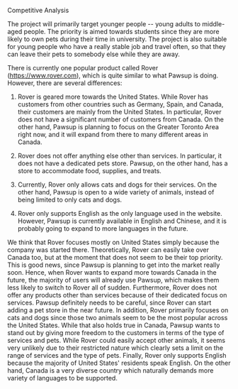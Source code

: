 Competitive Analysis

The project will primarily target younger people -- young adults to middle-aged people. The priority is aimed towards students since they are more likely to own
pets during their time in university. The project is also suitable for young people who have a really stable job and travel often, so that they can leave their
pets to somebody else while they are away.

There is currently one popular product called Rover (https://www.rover.com), which is quite similar to what Pawsup is doing. However, there are several differences:

1. Rover is geared more towards the United States. While Rover has customers from other countries such as Germany, Spain, and Canada, their customers are mainly
from the United States. In particular, Rover does not have a significant number of customers from Canada. On the other hand, Pawsup is planning to focus on the 
Greater Toronto Area right now, and it will expand from there to many different areas in Canada. 

2. Rover does not offer anything else other than services. In particular, it does not have a dedicated pets store. Pawsup, on the other hand, has a store to 
accommodate food, supplies, and treats. 

3. Currently, Rover only allows cats and dogs for their services. On the other hand, Pawsup is open to a wide variety of animals, instead of being limited to
only cats and dogs. 

4. Rover only supports English as the only language used in the website. However, Pawsup is currently available in English and Chinese, and it is probably going to 
expand to more languages in the future. 

We think that Rover focuses mostly on United States simply because the company was started there. Theoretically, Rover can easily take over Canada too,
but at the moment that does not seem to be their top priority. This is good news, since Pawsup is planning to get into the market really soon. Hence, when Rover
wants to expand more towards Canada in the future, the majority of users will already use Pawsup, which makes them less likely to switch to Rover all of sudden.
Furthermore, Rover does not offer any products other than services because of their dedicated focus on services. Pawsup definitely needs to be careful, since Rover 
can start adding a pet store in the near future. In addition, Rover primarily focuses on cats and dogs since those two animals seem to be the most popular across the United States. While that also holds true in Canada, Pawsup wants to stand out by giving more freedom to the customers in terms of the type of services and pets. While Rover could easily accept other animals, it seems very unlikely due to their restricted nature which clearly sets a limit on the range of services and the type of pets. Finally, Rover only supports English because the majority of United States' residents speak English. On the other hand, Canada is a very diverse 
country which naturally demands more variety of languages to be supported. 



